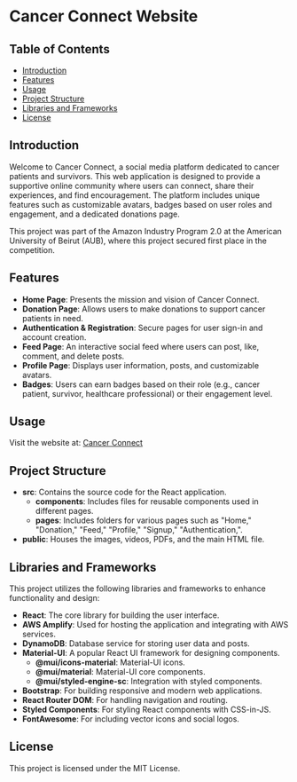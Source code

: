 # Cancer Connect Website

## Table of Contents
- [Introduction](#introduction)
- [Features](#features)
- [Usage](#usage)
- [Project Structure](#project-structure)
- [Libraries and Frameworks](#libraries-and-frameworks)
- [License](#license)

## Introduction
Welcome to Cancer Connect, a social media platform dedicated to cancer patients and survivors. This web application is designed to provide a supportive online community where users can connect, share their experiences, and find encouragement. The platform includes unique features such as customizable avatars, badges based on user roles and engagement, and a dedicated donations page.

This project was part of the Amazon Industry Program 2.0 at the American University of Beirut (AUB), where this project secured first place in the competition.

## Features
- **Home Page**: Presents the mission and vision of Cancer Connect.
- **Donation Page**: Allows users to make donations to support cancer patients in need.
- **Authentication & Registration**: Secure pages for user sign-in and account creation.
- **Feed Page**: An interactive social feed where users can post, like, comment, and delete posts.
- **Profile Page**: Displays user information, posts, and customizable avatars.
- **Badges**: Users can earn badges based on their role (e.g., cancer patient, survivor, healthcare professional) or their engagement level.

## Usage
Visit the website at: [Cancer Connect](https://main.d3qiaaf9mnve31.amplifyapp.com/)

## Project Structure
- **src**: Contains the source code for the React application.
  - **components**: Includes files for reusable components used in different pages.
  - **pages**: Includes folders for various pages such as "Home," "Donation," "Feed," "Profile," "Signup," "Authentication,".
- **public**: Houses the images, videos, PDFs, and the main HTML file.

## Libraries and Frameworks
This project utilizes the following libraries and frameworks to enhance functionality and design:

- **React**: The core library for building the user interface.
- **AWS Amplify**: Used for hosting the application and integrating with AWS services.
- **DynamoDB**: Database service for storing user data and posts.
- **Material-UI**: A popular React UI framework for designing components.
  - **@mui/icons-material**: Material-UI icons.
  - **@mui/material**: Material-UI core components.
  - **@mui/styled-engine-sc**: Integration with styled components.
- **Bootstrap**: For building responsive and modern web applications.
- **React Router DOM**: For handling navigation and routing.
- **Styled Components**: For styling React components with CSS-in-JS.
- **FontAwesome**: For including vector icons and social logos.

## License
This project is licensed under the MIT License.
